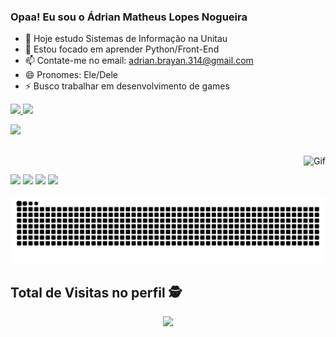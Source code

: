 ### Opaa! Eu sou o Ádrian Matheus Lopes Nogueira

- 🔭 Hoje estudo Sistemas de Informação na Unitau
- 🌱 Estou focado em aprender Python/Front-End
- 📫 Contate-me no email: adrian.brayan.314@gmail.com
- 😄 Pronomes: Ele/Dele
- ⚡ Busco trabalhar em desenvolvimento de games

 <div>
  <a href="https://github.com/AdrianLopes">
  <img height="180em" src="https://github-readme-stats.vercel.app/api?username=AdrianLopes&show_icons=true&theme=dark&include_all_commits=true&count_private=true"/>
  <img height="180em" src="https://github-readme-stats.vercel.app/api/top-langs/?username=AdrianLopes&layout=compact&langs_count=7&theme=dark"/>
</div>
  <p align="left">
    <img src="https://github-readme-streak-stats.herokuapp.com/?user=AdrianLopes&theme=dark&count_private=true&show_icons=true&title_color=6e40c9&icon_color=6e40c9&line_height=10" height ="165"/>
  <br/>
</p>
  
  <div style="display: inline_block"><br>
  
  <img align="right" alt="Gif" src="https://c.tenor.com/AlUkiGkR2j8AAAAM/new-game-ahagon-umiko-programming.gif">
</div>
  
  ##
  
  <div> 
  
  <a href="https://instagram.com/adrian.math" target="_blank"><img src="https://img.shields.io/badge/-Instagram-%23E4405F?style=for-the-badge&logo=instagram&logoColor=white" target="_blank"></a>
 	<a href="https://www.twitch.tv/samfox76" target="_blank"><img src="https://img.shields.io/badge/Twitch-9146FF?style=for-the-badge&logo=twitch&logoColor=white" target="_blank"></a>
  <a href = "mailto:adrian.brayan.314@gmail.com"><img src="https://img.shields.io/badge/-Gmail-%23333?style=for-the-badge&logo=gmail&logoColor=white" target="_blank"></a>
  <a href="https://www.linkedin.com/in/ádrian-nogueira-73b66220b/" target="_blank"><img src="https://img.shields.io/badge/-LinkedIn-%230077B5?style=for-the-badge&logo=linkedin&logoColor=white" target="_blank"></a> 
 
  ![Snake animation](https://github.com/AdrianLopes/AdrianLopes/blob/output/github-contribution-grid-snake.svg)
   
 ## Total de Visitas no perfil :detective: <br>
 <p align="center"> 
   <img alingn="center" src="https://profile-counter.glitch.me/AdrianLopes/count.svg" />
 </p>
 
</div>
